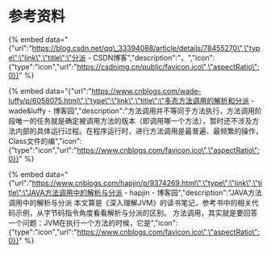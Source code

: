 # 参考资料

{% embed data="{\"url\":\"https://blog.csdn.net/qq\_33394088/article/details/78455270\",\"type\":\"link\",\"title\":\"分派 - CSDN博客\",\"description\":\"，\",\"icon\":{\"type\":\"icon\",\"url\":\"https://csdnimg.cn/public/favicon.ico\",\"aspectRatio\":0}}" %}

{% embed data="{\"url\":\"https://www.cnblogs.com/wade-luffy/p/6058075.html\",\"type\":\"link\",\"title\":\"多态方法调用的解析和分派 - wade&luffy - 博客园\",\"description\":\"方法调用并不等同于方法执行，方法调用阶段唯一的任务就是确定被调用方法的版本（即调用哪一个方法），暂时还不涉及方法内部的具体运行过程。在程序运行时，进行方法调用是最普遍、最频繁的操作，Class文件的编\",\"icon\":{\"type\":\"icon\",\"url\":\"https://www.cnblogs.com/favicon.ico\",\"aspectRatio\":0}}" %}

{% embed data="{\"url\":\"https://www.cnblogs.com/hapjin/p/9374269.html\",\"type\":\"link\",\"title\":\"JAVA方法调用中的解析与分派 - hapjin - 博客园\",\"description\":\"JAVA方法调用中的解析与分派 本文算是《深入理解JVM》的读书笔记，参考书中的相关代码示例，从字节码指令角度看看解析与分派的区别。 方法调用，其实就是要回答一个问题：JVM在执行一个方法的时候，它是\",\"icon\":{\"type\":\"icon\",\"url\":\"https://www.cnblogs.com/favicon.ico\",\"aspectRatio\":0}}" %}

